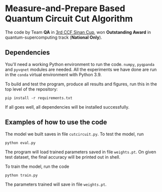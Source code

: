 # Measure-and-Prepare Based Quantum Circuit Cut Algorithm

The code by Team **QA** in [3rd CCF Sinan Cup](https://learn.originqc.com.cn/zh/contest/list/35/contest:introduction), won **Outstanding Award** in quantum-supercomputing track (**National Only**).

## Dependencies

You'll need a working Python environment to run the code. `numpy`, `pyqpanda` and `pyvqnet` modules are needed. All the experiments we have done are run in the `conda` virtual environment with Python 3.9.

To build and test the program, produce all results and figures, run this in the top level of the repository:

    pip install -r requirements.txt

If all goes well, all dependencies will be installed successfully.

## Examples of how to use the code

The model we built saves in file `cutcircuit.py`. To test the model, run 

    python eval.py

The program will load trained parameters saved in file `weights.pt`. On given test dataset, the final accuracy will be printed out in shell.

To train the model, run the code

    python train.py

The parameters trained will save in file `weights.pt`.
